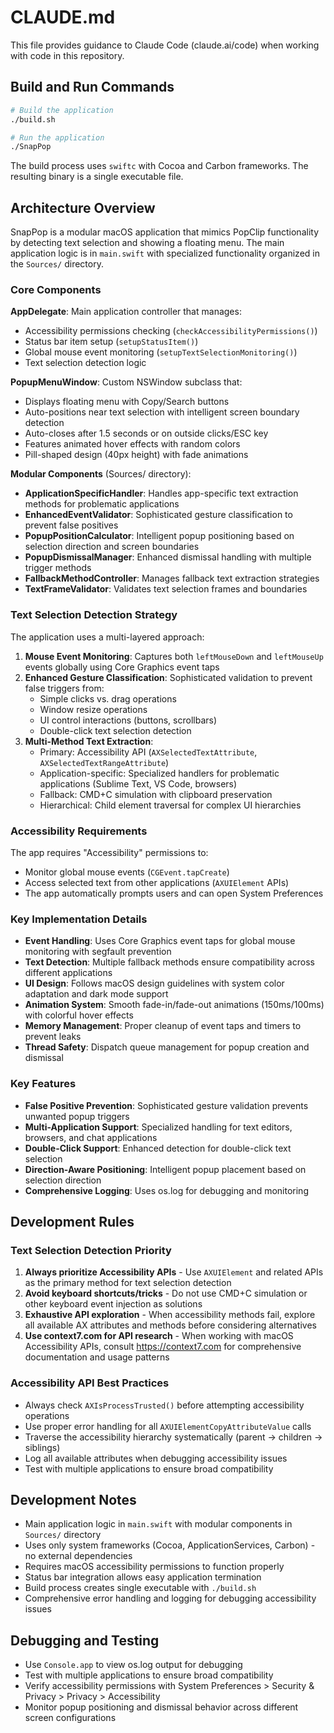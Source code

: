 # CLAUDE.md

This file provides guidance to Claude Code (claude.ai/code) when working with code in this repository.

## Build and Run Commands

```bash
# Build the application
./build.sh

# Run the application
./SnapPop
```

The build process uses `swiftc` with Cocoa and Carbon frameworks. The resulting binary is a single executable file.

## Architecture Overview

SnapPop is a modular macOS application that mimics PopClip functionality by detecting text selection and showing a floating menu. The main application logic is in `main.swift` with specialized functionality organized in the `Sources/` directory.

### Core Components

**AppDelegate**: Main application controller that manages:
- Accessibility permissions checking (`checkAccessibilityPermissions()`)
- Status bar item setup (`setupStatusItem()`)
- Global mouse event monitoring (`setupTextSelectionMonitoring()`)
- Text selection detection logic

**PopupMenuWindow**: Custom NSWindow subclass that:
- Displays floating menu with Copy/Search buttons  
- Auto-positions near text selection with intelligent screen boundary detection
- Auto-closes after 1.5 seconds or on outside clicks/ESC key
- Features animated hover effects with random colors
- Pill-shaped design (40px height) with fade animations

**Modular Components** (Sources/ directory):
- **ApplicationSpecificHandler**: Handles app-specific text extraction methods for problematic applications
- **EnhancedEventValidator**: Sophisticated gesture classification to prevent false positives
- **PopupPositionCalculator**: Intelligent popup positioning based on selection direction and screen boundaries  
- **PopupDismissalManager**: Enhanced dismissal handling with multiple trigger methods
- **FallbackMethodController**: Manages fallback text extraction strategies
- **TextFrameValidator**: Validates text selection frames and boundaries

### Text Selection Detection Strategy

The application uses a multi-layered approach:

1. **Mouse Event Monitoring**: Captures both `leftMouseDown` and `leftMouseUp` events globally using Core Graphics event taps
2. **Enhanced Gesture Classification**: Sophisticated validation to prevent false triggers from:
   - Simple clicks vs. drag operations
   - Window resize operations
   - UI control interactions (buttons, scrollbars)
   - Double-click text selection detection
3. **Multi-Method Text Extraction**:
   - Primary: Accessibility API (`AXSelectedTextAttribute`, `AXSelectedTextRangeAttribute`)
   - Application-specific: Specialized handlers for problematic applications (Sublime Text, VS Code, browsers)
   - Fallback: CMD+C simulation with clipboard preservation
   - Hierarchical: Child element traversal for complex UI hierarchies

### Accessibility Requirements

The app requires "Accessibility" permissions to:
- Monitor global mouse events (`CGEvent.tapCreate`)
- Access selected text from other applications (`AXUIElement` APIs)
- The app automatically prompts users and can open System Preferences

### Key Implementation Details

- **Event Handling**: Uses Core Graphics event taps for global mouse monitoring with segfault prevention
- **Text Detection**: Multiple fallback methods ensure compatibility across different applications  
- **UI Design**: Follows macOS design guidelines with system color adaptation and dark mode support
- **Animation System**: Smooth fade-in/fade-out animations (150ms/100ms) with colorful hover effects
- **Memory Management**: Proper cleanup of event taps and timers to prevent leaks
- **Thread Safety**: Dispatch queue management for popup creation and dismissal

### Key Features

- **False Positive Prevention**: Sophisticated gesture validation prevents unwanted popup triggers
- **Multi-Application Support**: Specialized handling for text editors, browsers, and chat applications
- **Double-Click Support**: Enhanced detection for double-click text selection
- **Direction-Aware Positioning**: Intelligent popup placement based on selection direction
- **Comprehensive Logging**: Uses os.log for debugging and monitoring

## Development Rules

### Text Selection Detection Priority
1. **Always prioritize Accessibility APIs** - Use `AXUIElement` and related APIs as the primary method for text selection detection
2. **Avoid keyboard shortcuts/tricks** - Do not use CMD+C simulation or other keyboard event injection as solutions
3. **Exhaustive API exploration** - When accessibility methods fail, explore all available AX attributes and methods before considering alternatives
4. **Use context7.com for API research** - When working with macOS Accessibility APIs, consult https://context7.com for comprehensive documentation and usage patterns

### Accessibility API Best Practices
- Always check `AXIsProcessTrusted()` before attempting accessibility operations
- Use proper error handling for all `AXUIElementCopyAttributeValue` calls
- Traverse the accessibility hierarchy systematically (parent → children → siblings)
- Log all available attributes when debugging accessibility issues
- Test with multiple applications to ensure broad compatibility

## Development Notes

- Main application logic in `main.swift` with modular components in `Sources/` directory
- Uses only system frameworks (Cocoa, ApplicationServices, Carbon) - no external dependencies
- Requires macOS accessibility permissions to function properly
- Status bar integration allows easy application termination
- Build process creates single executable with `./build.sh`
- Comprehensive error handling and logging for debugging accessibility issues

## Debugging and Testing

- Use `Console.app` to view os.log output for debugging
- Test with multiple applications to ensure broad compatibility
- Verify accessibility permissions with System Preferences > Security & Privacy > Privacy > Accessibility
- Monitor popup positioning and dismissal behavior across different screen configurations